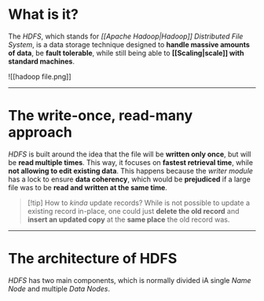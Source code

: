 # What is it?

The *HDFS*, which stands for *[[Apache Hadoop|Hadoop]] Distributed File System*, is a data storage technique designed to **handle massive amounts of data**, be **fault tolerable**, while still being able to **[[Scaling|scale]] with standard machines**.

![[hadoop file.png]]
___
# The write-once, read-many approach

*HDFS* is built around the idea that the file will be **written only once**, but will be **read multiple times**. This way, it focuses on **fastest retrieval time**, while **not allowing to edit existing data**. 
This happens because the *writer module* has a lock to ensure **data coherency**, which would be **prejudiced** if a large file was to be **read and written at the same time**.

>[!tip] How to *kinda* update records?
>  While is not possible to update a existing record in-place, one could just **delete the old record** and **insert an updated copy** at the **same place** the old record was.

___
# The architecture of HDFS

*HDFS* has two main components, which is normally divided iA single *Name Node* and multiple *Data Nodes*.